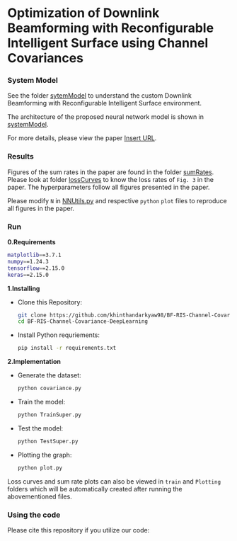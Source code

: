 # Optimization of Downlink Beamforming with Reconfigurable Intelligent Surface using Channel Covariances

### System Model

See the folder [sytemModel](./systemModel/fig1.png) to understand the custom Downlink Beamforming with Reconfigurable Intelligent Surface environment.

The architecture of the proposed neural network model is shown in [systemModel](/systemModel/modelArchitecture.png).

For more details, please view the paper [Insert URL]().

### Results
Figures of the sum rates in the paper are found in the folder [sumRates](./sumRates/). Please look at folder [lossCurves](./lossCurves/Fig3/) to know the loss rates of `Fig. 3` in the paper. The hyperparameters follow all figures presented in the paper. 

Please modify `N` in [NNUtils.py](./NNUtils.py) and respective `python` `plot` files to reproduce all figures in the paper.


### Run
**0.Requirements**
```bash
matplotlib==3.7.1
numpy==1.24.3
tensorflow==2.15.0
keras==2.15.0
```

**1.Installing**
* Clone this Repository:
    ```bash 
    git clone https://github.com/khinthandarkyaw98/BF-RIS-Channel-Covariance-DeepLearning
    cd BF-RIS-Channel-Covariance-DeepLearning
    ```
* Install Python requriements:
    ```bash
    pip install -r requirements.txt
    ```

**2.Implementation**
* Generate the dataset:
  ```bash 
  python covariance.py
  ```

* Train the model: 
  ```bash
  python TrainSuper.py
  ```

* Test the model:
  ```bash
  python TestSuper.py
  ```
  
* Plotting the graph:
  ```bash
  python plot.py
  ```
  
Loss curves and sum rate plots can also be viewed in `train` and  `Plotting` folders which will be automatically created after running the abovementioned files.

### Using the code
Please cite this repository if you utilize our code:
```
```

